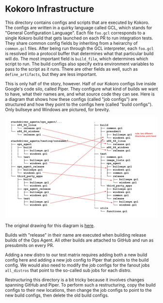 # Kokoro Infrastructure

This directory contains configs and scripts that are executed by Kokoro. The
configs are written in a quirky language called GCL, which stands for "General
Configuration Language". Each file `foo.gcl` corresponds to a single Kokoro
build that gets launched on each PR to run integration tests. They share
common config fields by inheriting from a heirarchy of `common.gcl` files.
After being run through the GCL interpreter, each `foo.gcl` is resolved into a
protocol buffer that determines what that particular build will do. The most
important field is `build_file`, which determines which script to run. The
build configs also specify extra environment variables to pass to the script as
it runs. There are other fields as well, such as `define_artifacts`, but they
are less important.

This is only half of the story, however. Half of our Kokoro configs live inside
Google's code silo, called Piper. They configure what kind of builds we want to
have, what their names are, and what source code they can see. Here is a
diagram that shows how these configs (called "job configs") are structured and
how they point to the configs here (called "build configs"). Only bullseye and
Windows are pictured, for brevity.

![mapping](mapping.png)

The original drawing for this diagram is [here](https://docs.google.com/drawings/d/1C4G8SfwmB0AcYrPIN0ipt8xMQDo79lBw8GwaR57NZzU/edit?usp=sharing&resourcekey=0-9tzXVXtyXWxgUiFCJdcMdA).

Builds with "release" in their name are executed when building release builds
of the Ops Agent. All other builds are attached to GitHub and run as presubmits
on every PR.

Adding a new distro to our test matrix requires adding both a new build config
here and adding a new job config to Piper that points to the build config. We
would also need to modify the job configs for the fanout jobs `all_distros`
that point to the so-called sub jobs for each distro.

Restructuring this directory is a bit tricky because it involves changes
spanning GitHub and Piper. To perform such a restructuring, copy the build
configs to their new locations, then change the job configs to point to the new
build configs, then delete the old build configs.